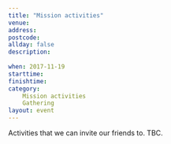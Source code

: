 ```yaml
---
title: "Mission activities"
venue: 
address: 
postcode: 
allday: false
description: 
  
when: 2017-11-19
starttime: 
finishtime: 
category:
    Mission activities
    Gathering
layout: event
---
```

Activities that we can invite our friends to. TBC.
